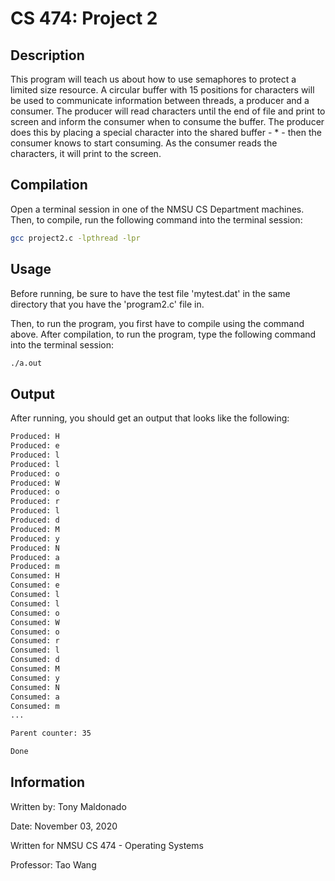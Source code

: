 # CS 474: Project 2

## Description

This program will teach us about how to use semaphores to protect a limited size resource. A circular buffer with 15 positions for characters will be used to communicate information between threads, a producer and a consumer. 
The producer will read characters until the end of file and print to screen and inform the consumer when to consume the buffer. The producer does this by placing a special character into the shared buffer - * - then the consumer knows to start consuming. As the consumer reads the characters, it will print to the screen.


## Compilation

Open a terminal session in one of the NMSU CS Department machines. Then, to compile, run the following command into the terminal session:

```bash
gcc project2.c -lpthread -lpr 
```

## Usage

Before running, be sure to have the test file 'mytest.dat' in the same directory that you have the 'program2.c' file in.

Then, to run the program, you first have to compile using the command above. After compilation, to run the program, type the following command into the terminal session:

```bash
./a.out 
```

## Output
After running, you should get an output that looks like the following:

```bash
Produced: H
Produced: e
Produced: l
Produced: l
Produced: o
Produced: W
Produced: o
Produced: r
Produced: l
Produced: d
Produced: M
Produced: y
Produced: N
Produced: a
Produced: m
Consumed: H
Consumed: e
Consumed: l
Consumed: l
Consumed: o
Consumed: W
Consumed: o
Consumed: r
Consumed: l
Consumed: d
Consumed: M
Consumed: y
Consumed: N
Consumed: a
Consumed: m
...

Parent counter: 35

Done
```

## Information
Written by: Tony Maldonado

Date: November 03, 2020

Written for NMSU CS 474 - Operating Systems 

Professor: Tao Wang
